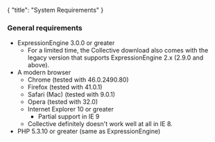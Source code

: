 {
    "title": "System Requirements"
}

### General requirements

- ExpressionEngine 3.0.0 or greater
    - For a limited time, the Collective download also comes with the legacy version that supports ExpressionEngine 2.x (2.9.0 and above).
- A modern browser
    - Chrome (tested with 46.0.2490.80)
    - Firefox (tested with 41.0.1)
    - Safari (Mac) (tested with 9.0.1)
    - Opera (tested with 32.0)
    - Internet Explorer 10 or greater
        - Partial support in IE 9
    - Collective definitely doesn't work well at all in IE 8.
- PHP 5.3.10 or greater (same as ExpressionEngine)
